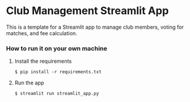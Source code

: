# Club Management Streamlit App

This is a template for a Streamlit app to manage club members, voting for matches, and fee calculation.


### How to run it on your own machine

1. Install the requirements

   ```
   $ pip install -r requirements.txt
   ```

2. Run the app

   ```
   $ streamlit run streamlit_app.py
   ```
